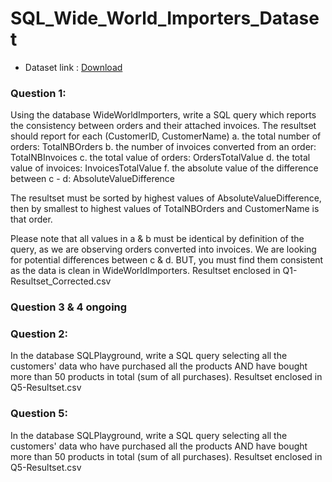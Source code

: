 # SQL_Wide_World_Importers_Dataset
* Dataset link : [Download](https://docs.microsoft.com/en-us/sql/samples/wide-world-importers-dw-install-configure?view=sql-server-ver16#download)

### Question 1: 

Using the database WideWorldImporters, write a SQL query which reports the consistency between orders and their attached invoices.
The resultset should report for each (CustomerID, CustomerName)
 a. the total number of orders: TotalNBOrders
 b. the number of invoices converted from an order: TotalNBInvoices
 c. the total value of orders: OrdersTotalValue
 d. the total value of invoices: InvoicesTotalValue
 f. the absolute value of the difference between c - d: AbsoluteValueDifference
 
 The resultset must be sorted by highest values of AbsoluteValueDifference, then by smallest to highest values of TotalNBOrders and CustomerName is that order.
 
 Please note that all values in a & b must be identical by definition of the query, as we are observing orders converted into invoices.
We are looking for potential differences between c & d.
BUT, you must find them consistent as the data is clean in WideWorldImporters.
Resultset enclosed in Q1-Resultset_Corrected.csv 

### Question 3 & 4 ongoing

### Question 2: 
In the database SQLPlayground, write a SQL query selecting all the customers'
data who have purchased all the products AND have bought more than 50 products in total (sum of all purchases).
Resultset enclosed in Q5-Resultset.csv

### Question 5:
In the database SQLPlayground, write a SQL query selecting all the customers'
data who have purchased all the products AND have bought more than 50 products in total (sum of all purchases).
Resultset enclosed in Q5-Resultset.csv
